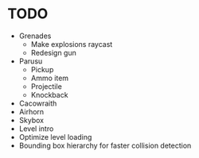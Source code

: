 # TODO
- Grenades
    - Make explosions raycast
    - Redesign gun
- Parusu
	- Pickup
	- Ammo item
	- Projectile
	- Knockback
- Cacowraith
- Airhorn
- Skybox
- Level intro
- Optimize level loading
- Bounding box hierarchy for faster collision detection
   